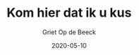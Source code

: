 ---
title: "Kom hier dat ik u kus"
author: "Griet Op de Beeck"
isbn: "9044623109"
isbn13: "9789044623109"
rating: "0"
publisher: "Prometheus"
pages: "382"
publishYear: "2014"
read: ""
goodreads_id: "23267014"
language: "nl"
date: "2020-05-10"
---